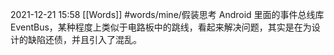 2021-12-21  15:58
[[Words]]
#words/mine/假装思考 
Android 里面的事件总线库 EventBus，某种程度上类似于电路板中的跳线，看起来解决问题，其实是在为设计的缺陷还债，并且引入了混乱。